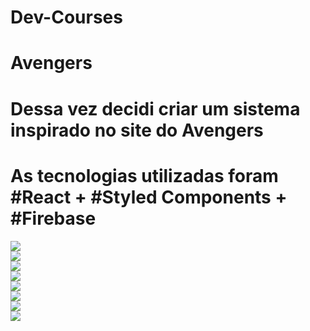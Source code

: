 # Dev-Courses

# Avengers
# Dessa vez decidi criar um sistema inspirado no site do Avengers
# As tecnologias utilizadas foram #React + #Styled Components + #Firebase 

<img src="src/img/print1.png" />
<br/>
<img src="src/img/print2.png" />
<br/>
<img src="src/img/print3.png" />
<br/>
<img src="src/img/print5.png" />
<br/>
<img src="src/img/print6.png" />
<br/>
<img src="src/img/print7.png" />
<br/>
<img src="src/img/print8.png" />
<br/>
<img src="src/img/print9.png" />
<br/>
